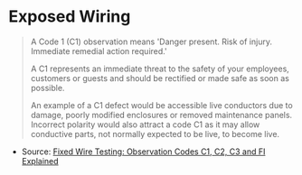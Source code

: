 # Exposed Wiring

> A Code 1 (C1) observation means 'Danger present. Risk of injury. Immediate remedial action required.'
> 
> A C1 represents an immediate threat to the safety of your employees, customers or guests and should be rectified or made safe as soon as possible.
> 
> An example of a C1 defect would be accessible live conductors due to damage, poorly modified enclosures or removed maintenance panels. Incorrect polarity would also attract a code C1 as it may allow conductive parts, not normally expected to be live, to become live.

* Source: [Fixed Wire Testing: Observation Codes C1, C2, C3 and FI Explained](https://www.intersafe.co.uk/news/fixed-wire-testing-observation-codes-c1-c2-c3-and-fi-explained/)
